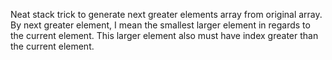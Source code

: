 Neat stack trick to generate next greater elements array from original array. By next greater element, I mean the smallest larger element in regards to the current element. This larger element also must have index greater than the current element. 